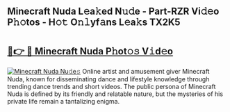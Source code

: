 ## Minecraft Nuda L𝚎a𝚔ed N𝚞𝚍e - Part-RZR Vi𝚍𝚎o P𝚑𝚘tos - H𝚘𝚝 O𝚗𝚕yf𝚊ns L𝚎a𝚔s TX2K5

# <h2><a href="http://kfdpve.oniu.top/?m=Minecraft+Nuda">🔗👉 🔴 Minecraft Nuda P𝚑ot𝚘𝚜 V𝚒d𝚎o</a></h2>

[![Minecraft Nuda Nu𝚍e𝚜](https://i.imgur.com/0qMVB7G.gif)](http://kfdpve.oniu.top/?m=Minecraft+Nuda)
Online artist and amusement giver Minecraft Nuda, known for disseminating dance and lifestyle knowledge through trending dance trends and short videos. The public persona of Minecraft Nuda is defined by its friendly and relatable nature, but the mysteries of his private life remain a tantalizing enigma.  
